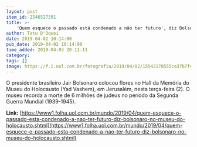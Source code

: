 ```yaml
---
layout: post
item_id: 2546527391
title: >-
    'Quem esquece o passado está condenado a não ter futuro', diz Bolsonaro no Museu do Holocausto
author: Tatu D'Oquei
date: 2019-04-02 10:14:00
pub_date: 2019-04-02 10:14:00
time_added: 2019-04-03 20:11:11
category: 
tags: []
image: https://f.i.uol.com.br/fotografia/2019/04/02/15542178555ca37b7fe03e7_1554217855_3x2_rt.jpg
---
```


O presidente brasileiro Jair Bolsonaro colocou flores no Hall da Memória do Museu do Holocausto (Yad Vashem), em Jerusalém, nesta terça-feira (2). O museu recorda a morte de 6 milhões de judeus no período da Segunda Guerra Mundial (1939-1945).

**Link:** [https://www1.folha.uol.com.br/mundo/2019/04/quem-esquece-o-passado-esta-condenado-a-nao-ter-futuro-diz-bolsonaro-no-museu-do-holocausto.shtml](https://www1.folha.uol.com.br/mundo/2019/04/quem-esquece-o-passado-esta-condenado-a-nao-ter-futuro-diz-bolsonaro-no-museu-do-holocausto.shtml)

